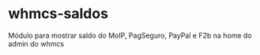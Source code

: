 whmcs-saldos
============

Módulo para mostrar saldo do MoIP, PagSeguro, PayPal e F2b na home do admin do whmcs
